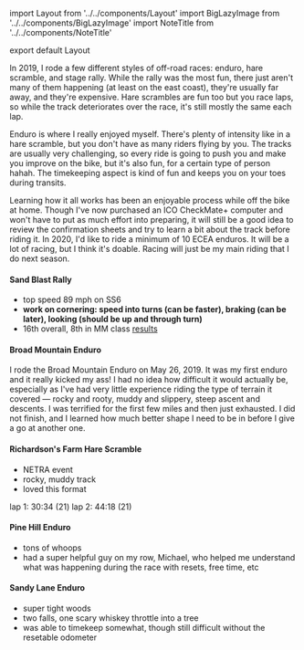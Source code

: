 import Layout from '../../components/Layout'
import BigLazyImage from '../../components/BigLazyImage'
import NoteTitle from '../../components/NoteTitle'

export default Layout

<NoteTitle date="2019-12-28" title="Off Road Moto Racing" />

In 2019, I rode a few different styles of off-road races: enduro, hare
scramble, and stage rally. While the rally was the most fun, there just aren't
many of them happening (at least on the east coast), they're usually far away,
and they're expensive. Hare scrambles are fun too but you race laps, so while
the track deteriorates over the race, it's still mostly the same each lap.

Enduro is where I really enjoyed myself. There's plenty of intensity like in a
hare scramble, but you don't have as many riders flying by you. The tracks are
usually very challenging, so every ride is going to push you and make you
improve on the bike, but it's also fun, for a certain type of person hahah. The
timekeeping aspect is kind of fun and keeps you on your toes during transits.

Learning how it all works has been an enjoyable process while off the bike at
home. Though I've now purchased an ICO CheckMate+ computer and won't have to put
as much effort into preparing, it will still be a good idea to review the
confirmation sheets and try to learn a bit about the track before riding it. In
2020, I'd like to ride a minimum of 10 ECEA enduros. It will be a lot of racing,
but I think it's doable. Racing will just be my main riding that I do next
season.

#### Sand Blast Rally

<BigLazyImage src="https://s3.amazonaws.com/honkytonk.in/racing/2019/SB-690.jpg" alt="Sand Blast Rally - 2010 690 Enduro R"/>

- top speed 89 mph on SS6
- **work on cornering: speed into turns (can be faster), braking (can be later), looking (should be up and through turn)**
- 16th overall, 8th in MM class [results](http://www.nasarallysport.com/results/2019-Sandblast-Rally-index.htm)

#### Broad Mountain Enduro

<BigLazyImage src="https://s3.amazonaws.com/honkytonk.in/racing/2019/broad-mountain-enduro.jpg" alt="Broad Mountain Enduro"/>

I rode the Broad Mountain Enduro on May 26, 2019. It was my first enduro and
it really kicked my ass! I had no idea how difficult it would actually be,
especially as I've had very little experience riding the type of terrain it
covered &mdash; rocky and rooty, muddy and slippery, steep ascent and
descents. I was terrified for the first few miles and then just exhausted. I
did not finish, and I learned how much better shape I need to be in before I
give a go at another one.

#### Richardson's Farm Hare Scramble

<BigLazyImage src="https://s3.amazonaws.com/honkytonk.in/racing/2019/richardons-farm-hare-scramble.jpg" alt="Richardson's Farm Hare Scramble"/>

- NETRA event
- rocky, muddy track
- loved this format

lap 1: 30:34 (21)
lap 2: 44:18 (21)

#### Pine Hill Enduro

<BigLazyImage src="https://s3.amazonaws.com/honkytonk.in/racing/2019/pine-hill-enduro-02.jpg" alt="Pine Hill Enduro"/>

- tons of whoops
- had a super helpful guy on my row, Michael, who helped me understand what was
  happening during the race with resets, free time, etc

#### Sandy Lane Enduro

<BigLazyImage src="https://s3.amazonaws.com/honkytonk.in/racing/2019/sandy-lane-enduro-01.jpg" alt="Sandy Lane Enduro"/>

- super tight woods
- two falls, one scary whiskey throttle into a tree
- was able to timekeep somewhat, though still difficult without the resetable odometer
